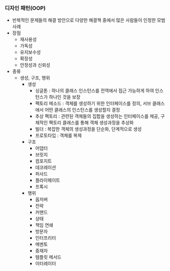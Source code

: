 
### 디자인 패턴(OOP)
- 반복적인 문제들의 해결 방안으로 다양한 해결책 중에서 많은 사람들이 인정한 모범 사례
- 장점
	- 재사용성
	- 가독성
	- 유지보수성
	- 확장성
	- 안정성과 신뢰성
- 종류
	- 생성, 구조, 행위 
		- 생성
			- 싱글톤 : 하나의 클래스 인스턴스를 전역에서 접근 가능하게 하여 인스턴스가 하나인 것을 보장
			- 팩토리 메소드 : 객체를 생성하기 위한 인터페이스를 정의, 서브 클래스에서 어떤 클래스의 인스턴스를 생성할지 결정
			- 추상 팩토리 : 관련된 객체들의 집합을 생성하는 인터페이스를 제공, 구체적인 팩토리 클래스를 통해 객체 생성과정을 추상화
			- 빌더 : 복잡한 객체의 생성과정을 단순화, 단계적으로 생성
			- 프로토타입 : 객체를 복제
		- 구조
			- 어댑터
			- 브릿지
			- 컴포지트
			- 데코레이션
			- 퍼사드
			- 플라이웨이트
			- 프록시
		- 행위
			- 옵저버
			- 전략
			- 커맨드
			- 상태
			- 책임 연쇄
			- 방문자
			- 인터프리터
			- 메멘토
			- 중재자
			- 템플릿 메서드
			- 이터레이터
